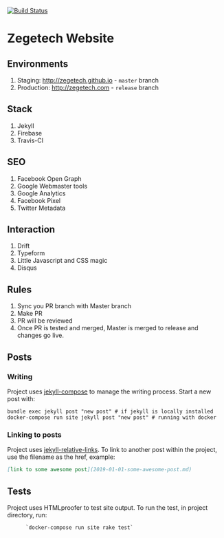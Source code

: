 [![Build Status](https://travis-ci.org/zegetech/zegetech.github.io.svg?branch=master)](https://travis-ci.org/zegetech/zegetech.github.io)
# Zegetech Website 

## Environments
1. Staging: http://zegetech.github.io - `master` branch
2. Production: http://zegetech.com - `release` branch

## Stack
1. Jekyll
2. Firebase
3. Travis-CI

## SEO
1. Facebook Open Graph
2. Google Webmaster tools
3. Google Analytics
4. Facebook Pixel
5. Twitter Metadata

## Interaction
1. Drift
2. Typeform
3. Little Javascript and CSS magic
4. Disqus 

## Rules
1. Sync you PR branch with Master branch
2. Make PR
3. PR will be reviewed
4. Once PR is tested and merged, Master is merged to release and changes go live.

## Posts
### Writing
Project uses [jekyll-compose](https://github.com/jekyll/jekyll-compose) to manage the writing process. Start a new post with:
~~~shell
bundle exec jekyll post "new post" # if jekyll is locally installed
docker-compose run site jekyll post "new post" # running with docker
~~~

### Linking to posts
Project uses [jekyll-relative-links](https://github.com/benbalter/jekyll-relative-links). To link to another post within the project, use the filename as the href, example:
~~~md
[link to some awesome post](2019-01-01-some-awesome-post.md)
~~~

## Tests

Project uses HTMLproofer to test site output.
To run the test, in project directory, run:
~~~shell
      `docker-compose run site rake test`  
~~~
